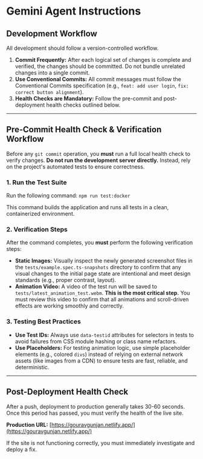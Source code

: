 # Gemini Agent Instructions

## Development Workflow

All development should follow a version-controlled workflow.

1.  **Commit Frequently:** After each logical set of changes is complete and verified, the changes should be committed. Do not bundle unrelated changes into a single commit.
2.  **Use Conventional Commits:** All commit messages must follow the Conventional Commits specification (e.g., `feat: add user login`, `fix: correct button alignment`).
3.  **Health Checks are Mandatory:** Follow the pre-commit and post-deployment health checks outlined below.

---

## Pre-Commit Health Check & Verification Workflow

Before any `git commit` operation, you **must** run a full local health check to verify changes. **Do not run the development server directly.** Instead, rely on the project's automated tests to ensure correctness.

### 1. Run the Test Suite

Run the following command:
`npm run test:docker`

This command builds the application and runs all tests in a clean, containerized environment.

### 2. Verification Steps

After the command completes, you **must** perform the following verification steps:

-   **Static Images:** Visually inspect the newly generated screenshot files in the `tests/example.spec.ts-snapshots` directory to confirm that any visual changes to the initial page state are intentional and meet design standards (e.g., proper contrast, layout).
-   **Animation Video:** A video of the test run will be saved to `tests/latest_animation_test.webm`. **This is the most critical step.** You must review this video to confirm that all animations and scroll-driven effects are working smoothly and correctly.

### 3. Testing Best Practices

-   **Use Test IDs:** Always use `data-testid` attributes for selectors in tests to avoid failures from CSS module hashing or class name refactors.
-   **Use Placeholders:** For testing animation logic, use simple placeholder elements (e.g., colored `divs`) instead of relying on external network assets (like images from a CDN) to ensure tests are fast, reliable, and deterministic.

---

## Post-Deployment Health Check

After a push, deployment to production generally takes 30-60 seconds. Once this period has passed, you must verify the health of the live site.

**Production URL:** [https://gouravgunjan.netlify.app/](https://gouravgunjan.netlify.app/)

If the site is not functioning correctly, you must immediately investigate and deploy a fix.
